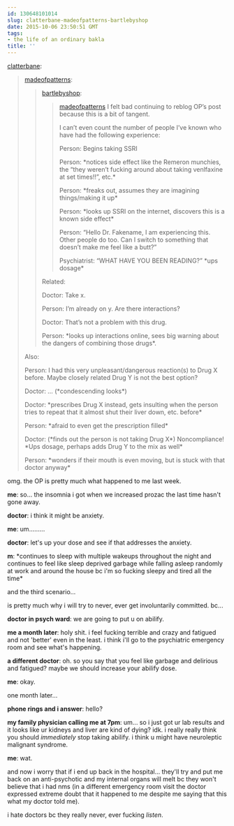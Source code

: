 ```yaml
---
id: 130648101014
slug: clatterbane-madeofpatterns-bartlebyshop
date: 2015-10-06 23:50:51 GMT
tags:
- the life of an ordinary bakla
title: ''
---
```

<p><a class="tumblr_blog" href="http://clatterbane.tumblr.com/post/128226697128">clatterbane</a>:</p>
<blockquote>
<p><a class="tumblr_blog" href="http://madeofpatterns.tumblr.com/post/128086658667">madeofpatterns</a>:</p>
<blockquote>
<p><a class="tumblr_blog" href="http://bartlebyshop.tumblr.com/post/128086491225">bartlebyshop</a>:</p>
<blockquote>
<p><a class="tumblelog" href="http://tmblr.co/mf9UQGq_96SNSxAMWzRejGg">madeofpatterns</a> I felt bad continuing to reblog OP’s post because this is a bit of tangent.</p>
<p>I can’t even count the number of people I’ve known who have had the following experience:</p>
<p>Person: Begins taking SSRI</p>
<p>Person: *notices side effect like the Remeron munchies, the “they weren’t fucking around about taking venlfaxine at set times!!”, etc.*</p>
<p>Person: *freaks out, assumes they are imagining things/making it up*</p>
<p>Person: *looks up SSRI on the internet, discovers this is a known side effect*</p>
<p>Person: “Hello Dr. Fakename, I am experiencing this. Other people do too. Can I switch to something that doesn’t make me feel like a butt?”</p>
<p>Psychiatrist: “WHAT HAVE YOU BEEN READING?” *ups dosage*</p>
</blockquote>
<p>Related:</p>
<p>Doctor: Take x.</p>
<p>Person: I’m already on y. Are there interactions?</p>
<p>Doctor: That’s not a problem with this drug.</p>
<p>Person: *looks up interactions online, sees big warning about the dangers of combining those drugs*.</p>
</blockquote>
<p>Also:</p>
<p>Person: I had this very unpleasant/dangerous reaction(s) to Drug X before. Maybe closely related Drug Y is not the best option?</p>
<p>Doctor:  … (*condescending looks*)</p>
<p>Doctor:  *prescribes Drug X instead, gets insulting when the person tries to repeat that it almost shut their liver down, etc. before*</p>
<p>Person: *afraid to even get the prescription filled*</p>
<p>Doctor: (*finds out the person is not taking Drug X*) Noncompliance! *Ups dosage, perhaps adds Drug Y to the mix as well*</p>
<p>Person: *wonders if their mouth is even moving, but is stuck with that doctor anyway*</p>
</blockquote>

omg. the OP is pretty much what happened to me last week.

**me**: so... the insomnia i got when we increased prozac the last time hasn't gone away.

**doctor**: i think it might be anxiety.

**me**: um.........

**doctor**: let's up your dose and see if that addresses the anxiety.

**m**: \*continues to sleep with multiple wakeups throughout the night and continues to feel like sleep deprived garbage while falling asleep randomly at work and around the house bc i'm so fucking sleepy and tired all the time\*

and the third scenario...

is pretty much why i will try to never, ever get involuntarily committed. bc...

**doctor in psych ward**: we are going to put u on abilify.

**me a month later**: holy shit. i feel fucking terrible and crazy and fatigued and not 'better' even in the least. i think i'll go to the psychiatric emergency room and see what's happening.

**a different doctor**: oh. so you say that you feel like garbage and delirious and fatigued? maybe we should increase your abilify dose.

**me**: okay.

one month later...

**phone rings and i answer**: hello?

**my family physician calling me at 7pm**: um... so i just got ur lab results and it looks like ur kidneys and liver are kind of dying? idk. i really really think you should _immediately_ stop taking abilify. i think u might have neuroleptic malignant syndrome.

**me**: wat. 

and now i worry that if i end up back in the hospital... they'll try and put me back on an anti-psychotic and my internal organs will melt bc they won't believe that i had nms (in a different emergency room visit the doctor expressed extreme doubt that it happened to me despite me saying that this what my doctor told me).

i hate doctors bc they really never, ever fucking _listen_.